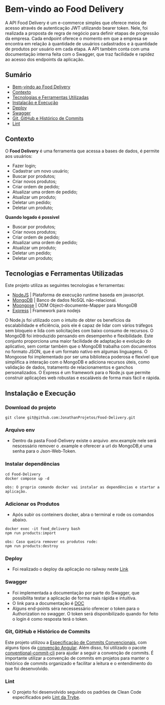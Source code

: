 
# Bem-vindo ao Food Delivery
A API Food Delivery é um e-commerce simples que oferece meios de acesso através de autenticação JWT utilizando bearer token. Nele, foi realizada a proposta de regra de negócio para definir etapas de progressão da empresa. Cada endpoint oferece o momento em que a empresa se encontra em relação à quantidade de usuários cadastrados e à quantidade de produtos por usuário em cada etapa. A API também conta com uma documentação interna feita com o Swagger, que traz facilidade e rapidez ao acesso dos endpoints da aplicação.

 
</details>

## Sumário
- [Bem-vindo ao Food Delivery](#Bem-vindo-ao-Food-Delivery)
- [Contexto](#contexto)
- [Tecnologias e Ferramentas Utilizadas](#tecnologias-e-ferramentas-utilizadas)
- [Instalação e Execução](#instalação-e-execução)
- [Deploy](#Deploy)
- [Swagger](#Swagger)
- [Git, GitHub e Histórico de Commits](#git-github-e-histórico-de-commits)
- [Lint](#lint)

## Contexto
O __Food Delivery__ é uma ferramenta que acessa a bases de dados, é permite aos usuários:
- Fazer login;
- Cadastrar um novo usuário;
- Buscar por produtos;
- Criar novos produtos;
- Criar ordem de pedido;
- Atualizar uma ordem de pedido;
- Atualizar um produto;
- Deletar um pedido;
- Deletar um produto;

__Quando logado é possivel__
- Buscar por produtos;
- Criar novos produtos;
- Criar ordem de pedido;
- Atualizar uma ordem de pedido;
- Atualizar um produto;
- Deletar um pedido;
- Deletar um produto;

## Tecnologias e Ferramentas Utilizadas

Este projeto utiliza as seguintes tecnologias e ferramentas:

- [NodeJS](https://nodejs.org/en/) | Plataforma de execução runtime baseda em javascript. 
- [MongoDB](https://www.mongodb.com/docs/) | Banco de dados NoSQL não-relacional.
- [Moongose](https://mongoosejs.com/docs/) | ODM Object-documente-Mapper para MongoDB
- [Express](https://expressjs.com/pt-br/) | Framework para nodejs

O Node.js foi utilizado com o intuito de obter os benefícios da escalabilidade e eficiência, pois ele é capaz de lidar com vários tráfegos sem bloqueio e lida com solicitações com baixo consumo de recursos. O MongoDB foi introduzido pensando em desempenho e flexibilidade. Este conjunto proporciona uma maior facilidade de adaptação e evolução do aplicativo, sem contar também que o MongoDB trabalha com documentos no formato JSON, que é um formato nativo em algumas linguagens. O Mongoose foi implementado por ser uma biblioteca poderosa e flexível que simplifica a interação com o MongoDB e adiciona recursos úteis, como validação de dados, tratamento de relacionamentos e ganchos personalizados. O Express é um framework para o Node.js que permite construir aplicações web robustas e escaláveis de forma mais fácil e rápida.

## Instalação e Execução
### Download do projeto
```
git clone git@github.com:JonathanProjetos/Food-Delivery.git
```

### Arquivo env
- Dentro da pasta Food-Delivery existe o arquivo .env.example nele será nescessário remover o .example e oferecer a url do MongoDB,é uma senha para o Json-Web-Token.


### Instalar dependências
```
cd Food-Delivery
docker compose up -d

obs: O proprio comando docker vai instalar as dependências e startar a aplicação.
```
### Adicionar os Produtos
- Após subir os conteiners docker, abra o terminal e rode os comandos abaixo.
```
docker exec -it food_delivery bash
npm run products:import

obs: Caso queira remover os produtos rode:
npm run products:destroy
```
### Deploy
- Foi realizado o deploy da aplicação no railway neste [Link](https://food-delivery-production-fba9.up.railway.app/)

### Swagger
- Foi implementada a documentação por parte do Swagger, que possibilita testar a aplicação de forma mais rápida e intuitiva.
- O link para a documentação é [DOC](https://food-delivery-production-fba9.up.railway.app/docs)
- Alguns end-points séra necessessário oferecer o token para o Authorization no swagger. O token será disponibilizado quando for feito o login é como resposta terá o token.

### Git, GitHub e Histórico de Commits
Este projeto utilizou a [Especificação de Commits Convencionais](https://www.conventionalcommits.org/en/v1.0.0/), com alguns tipos da [convenção Angular](https://github.com/angular/angular/blob/22b96b9/CONTRIBUTING.md#-commit-message-guidelines). Além disso, foi utilizado o pacote [conventional-commit-cli](https://www.npmjs.com/package/conventional-commit-cli) para ajudar a seguir a convenção de commits. É importante utilizar a convenção de commits em projetos para manter o histórico de commits organizado e facilitar a leitura e o entendimento do que foi desenvolvido.


### Lint
- O projeto foi desenvolvido seguindo os padrões de Clean Code especificados pelo [Lint da Trybe](https://github.com/betrybe/eslint-config-trybe).

